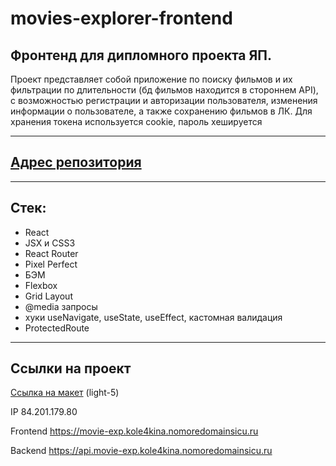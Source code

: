 # movies-explorer-frontend

## Фронтенд для дипломного проекта ЯП.

Проект представляет собой приложение по поиску фильмов и их фильтрации по длительности (бд фильмов находится в стороннем API), с возможностью регистрации и авторизации пользователя, изменения информации о пользователе, а также сохранению фильмов в ЛК. Для хранения токена используется cookie, пароль хешируется

---

## [Адрес репозитория](https://github.com/juju-kole4kina/movies-explorer-frontend)

---

## Стек:

- React
- JSX и CSS3
- React Router
- Pixel Perfect
- БЭМ
- Flexbox
- Grid Layout
- @media запросы
- хуки useNavigate, useState, useEffect, кастомная валидация
- ProtectedRoute

---

## Ссылки на проект

[Ссылка на макет](https://disk.yandex.ru/d/Jy9Ul746Uy6Jpw) (light-5)

IP 84.201.179.80

Frontend https://movie-exp.kole4kina.nomoredomainsicu.ru

Backend https://api.movie-exp.kole4kina.nomoredomainsicu.ru

